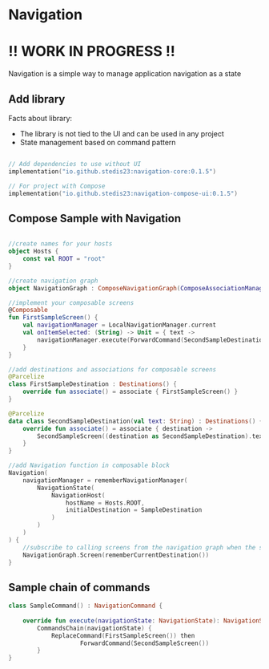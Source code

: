 Navigation
========

# ‼️ WORK IN PROGRESS ‼️

Navigation is a simple way to manage application navigation as a state

## Add library

Facts about library:

- The library is not tied to the UI and can be used in any project
- State management based on command pattern

```kotlin

// Add dependencies to use without UI
implementation("io.github.stedis23:navigation-core:0.1.5")

// For project with Compose
implementation("io.github.stedis23:navigation-compose-ui:0.1.5")

```

## Compose Sample with Navigation

```kotlin

//create names for your hosts
object Hosts {
    const val ROOT = "root"
}

//create navigation graph
object NavigationGraph : ComposeNavigationGraph(ComposeAssociationManager())

//implement your composable screens
@Composable
fun FirstSampleScreen() {
    val navigationManager = LocalNavigationManager.current
    val onItemSelected: (String) -> Unit = { text ->
        navigationManager.execute(ForwardCommand(SecondSampleDestination(text)))
    }
}

//add destinations and associations for composable screens
@Parcelize
class FirstSampleDestination : Destinations() {
    override fun associate() = associate { FirstSampleScreen() }
}

@Parcelize
data class SecondSampleDestination(val text: String) : Destinations() {
    override fun associate() = associate { destination ->
        SecondSampleScreen((destination as SecondSampleDestination).text)
    }
}

//add Navigation function in composable block
Navigation(
    navigationManager = rememberNavigationManager(
        NavigationState(
            NavigationHost(
                hostName = Hosts.ROOT,
                initialDestination = SampleDestination
            )
        )
    )
) {
    //subscribe to calling screens from the navigation graph when the state changes
    NavigationGraph.Screen(rememberCurrentDestination())
}
```

## Sample chain of commands

```kotlin
class SampleCommand() : NavigationCommand {
    
    override fun execute(navigationState: NavigationState): NavigationState =
        CommandsChain(navigationState) {
            ReplaceCommand(FirstSampleScreen()) then
                    ForwardCommand(SecondSampleScreen())
        }
}
```